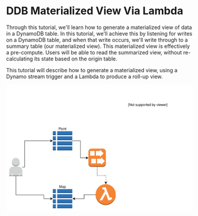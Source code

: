 DDB Materialized View Via Lambda
=================================

Through this tutorial, we'll learn how to generate a materialized view of 
data in a DynamoDB table. In this tutorial, we'll achieve this by listening for 
writes on a DynamoDB table, and when that write occurs, we'll write through 
to a summary table (our materialized view). This materialized view is effectively 
a pre-compute. Users will be able to read the summarized view, without re-calculating
its state based on the origin table.


This tutorial will describe how to generate a materialized view, using a 
Dynamo stream trigger and a Lambda to produce a roll-up view.

![DDB Materialized View Flow](https://github.com/robertpyke/Tutorials/blob/master/aws/ddb_materialized_view_via_lambda/PointCategoryRollUpTutorial.svg "DDB Materialized View Flow")

